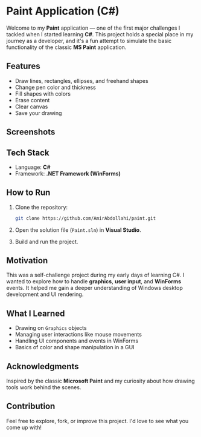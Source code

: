 # Paint Application (C#)

Welcome to my **Paint** application — one of the first major challenges I tackled when I started learning **C#**. This project holds a special place in my journey as a developer, and it's a fun attempt to simulate the basic functionality of the classic **MS Paint** application.

## Features

- Draw lines, rectangles, ellipses, and freehand shapes
- Change pen color and thickness
- Fill shapes with colors
- Erase content
- Clear canvas
- Save your drawing

## Screenshots


## Tech Stack

- Language: **C#**
- Framework: **.NET Framework (WinForms)**

## How to Run

1. Clone the repository:
   ```bash
   git clone https://github.com/AmirAbdollahi/paint.git
   ```

2. Open the solution file (`Paint.sln`) in **Visual Studio**.

3. Build and run the project.

## Motivation

This was a self-challenge project during my early days of learning C#. I wanted to explore how to handle **graphics**, **user input**, and **WinForms** events. It helped me gain a deeper understanding of Windows desktop development and UI rendering.

## What I Learned

- Drawing on `Graphics` objects
- Managing user interactions like mouse movements
- Handling UI components and events in WinForms
- Basics of color and shape manipulation in a GUI

## Acknowledgments

Inspired by the classic **Microsoft Paint** and my curiosity about how drawing tools work behind the scenes.

## Contribution

Feel free to explore, fork, or improve this project. I'd love to see what you come up with!
